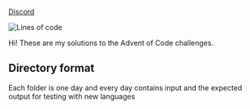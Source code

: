 [Discord](https://img.shields.io/discord/864563184919773226?color=5865F2&logo=discord&logoColor=5865F2&style=for-the-badge)

![Lines of code](https://img.shields.io/tokei/lines/github/ooliver1/adventofcode?style=for-the-badge)

Hi! These are my solutions to the Advent of Code challenges.

## Directory format

Each folder is one day and every day contains input and the expected output for testing with new languages
